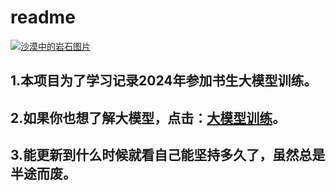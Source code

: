 # readme
[![沙漠中的岩石图片](/assets/img/shiprock.jpg "Shiprock")](https://markdown.com.cn)
## 1.本项目为了学习记录2024年参加书生大模型训练。
## 2.如果你也想了解大模型，点击：[大模型训练](https://github.com/InternLM/Tutorial)。
## 3.能更新到什么时候就看自己能坚持多久了，虽然总是半途而废。
